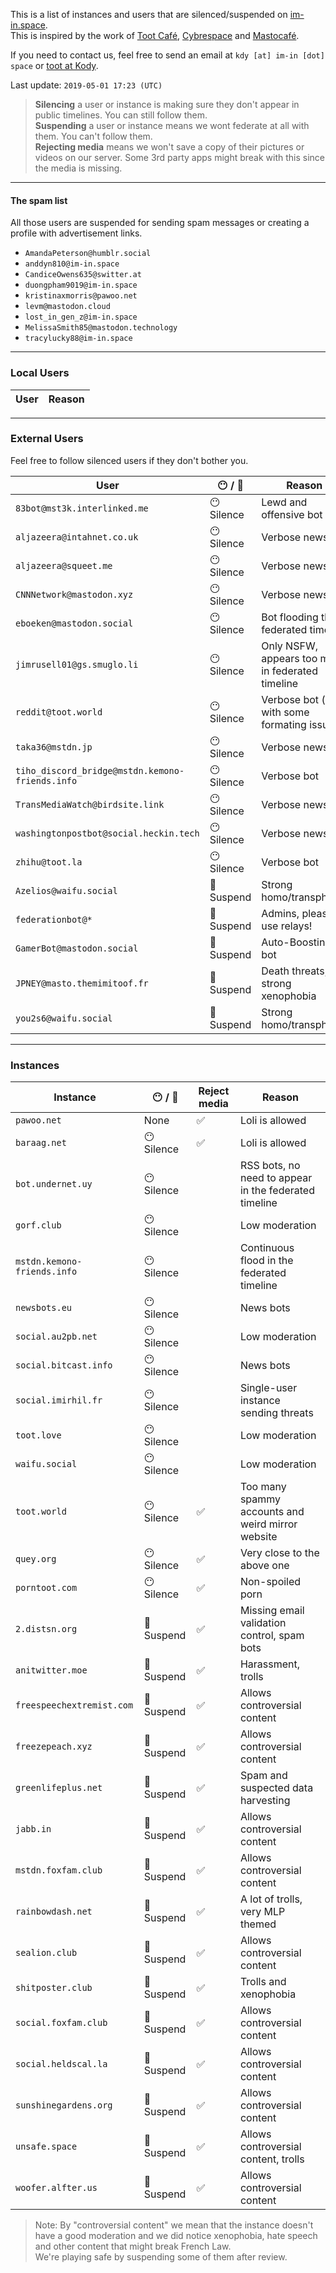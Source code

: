 This is a list of instances and users that are silenced/suspended on [im-in.space](https://im-in.space/).  
This is inspired by the work of [Toot Café](https://github.com/tootcafe/blocked-on-mastodon), [Cybrespace](https://cybre.space/users/chr/updates/2616) and [Mastocafé](https://social.wxcafe.net/users/wxcafe/updates/2651).

If you need to contact us, feel free to send an email at `kdy [at] im-in [dot] space` or [toot at Kody](https://im-in.space/@kdy).

Last update: `2019-05-01 17:23 (UTC)`

> **Silencing** a user or instance is making sure they don't appear in public timelines. You can still follow them.  
> **Suspending** a user or instance means we wont federate at all with them. You can't follow them.  
> **Rejecting media** means we won't save a copy of their pictures or videos on our server. Some 3rd party apps might break with this since the media is missing.

---

#### The spam list

All those users are suspended for sending spam messages or creating a profile with advertisement links.

- `AmandaPeterson@humblr.social`
- `anddyn810@im-in.space`
- `CandiceOwens635@switter.at`
- `duongpham9019@im-in.space`
- `kristinaxmorris@pawoo.net`
- `levm@mastodon.cloud`
- `lost_in_gen_z@im-in.space`
- `MelissaSmith85@mastodon.technology`
- `tracylucky88@im-in.space`

---

### Local Users

| User | Reason |
|------|--------|

---

### External Users

Feel free to follow silenced users if they don't bother you.

| User | 😶 / 🚫 | Reason |
|------|------------------------------|--------|
| `83bot@mst3k.interlinked.me` | 😶 Silence | Lewd and offensive bot |
| `aljazeera@intahnet.co.uk` | 😶 Silence | Verbose news bot |
| `aljazeera@squeet.me` | 😶 Silence | Verbose news bot |
| `CNNNetwork@mastodon.xyz` | 😶 Silence | Verbose news bot |
| `eboeken@mastodon.social` | 😶 Silence | Bot flooding the federated timeline |
| `jimrusell01@gs.smuglo.li` | 😶 Silence | Only NSFW, appears too much in federated timeline |
| `reddit@toot.world` | 😶 Silence | Verbose bot (and with some formating issues) |
| `taka36@mstdn.jp` | 😶 Silence | Verbose news bot |
| `tiho_discord_bridge@mstdn.kemono-friends.info` | 😶 Silence | Verbose bot |
| `TransMediaWatch@birdsite.link` | 😶 Silence | Verbose news bot |
| `washingtonpostbot@social.heckin.tech` | 😶 Silence | Verbose news bot |
| `zhihu@toot.la` | 😶 Silence | Verbose bot |
| `Azelios@waifu.social` | 🚫 Suspend | Strong homo/transphobia |
| `federationbot@*` | 🚫 Suspend | Admins, please use relays! |
| `GamerBot@mastodon.social` | 🚫 Suspend | Auto-Boosting bot |
| `JPNEY@masto.themimitoof.fr` | 🚫 Suspend | Death threats, strong xenophobia |
| `you2s6@waifu.social` | 🚫 Suspend | Strong homo/transphobia |

---

### Instances

| Instance | 😶 / 🚫 | Reject media | Reason |
|----------|--------|--------------|--------|
| `pawoo.net` | None | ✅ | Loli is allowed |
| `baraag.net` | 😶 Silence | ✅ | Loli is allowed |
| `bot.undernet.uy` | 😶 Silence |  | RSS bots, no need to appear in the federated timeline |
| `gorf.club` | 😶 Silence |  | Low moderation |
| `mstdn.kemono-friends.info` | 😶 Silence |  | Continuous flood in the federated timeline |
| `newsbots.eu` | 😶 Silence |  | News bots |
| `social.au2pb.net` | 😶 Silence |  | Low moderation |
| `social.bitcast.info` | 😶 Silence |  | News bots |
| `social.imirhil.fr` | 😶 Silence |  | Single-user instance sending threats |
| `toot.love` | 😶 Silence |  | Low moderation |
| `waifu.social` | 😶 Silence |  | Low moderation |
| `toot.world` | 😶 Silence | ✅ | Too many spammy accounts and weird mirror website |
| `quey.org` | 😶 Silence | ✅ | Very close to the above one |
| `porntoot.com` | 😶 Silence | ✅ | Non-spoiled porn |
| `2.distsn.org` | 🚫 Suspend | ✅ | Missing email validation control, spam bots |
| `anitwitter.moe` | 🚫 Suspend | ✅ | Harassment, trolls |
| `freespeechextremist.com` | 🚫 Suspend | ✅ | Allows controversial content |
| `freezepeach.xyz` | 🚫 Suspend | ✅ | Allows controversial content |
| `greenlifeplus.net` | 🚫 Suspend | ✅ | Spam and suspected data harvesting |
| `jabb.in` | 🚫 Suspend | ✅ | Allows controversial content |
| `mstdn.foxfam.club` | 🚫 Suspend | ✅ | Allows controversial content |
| `rainbowdash.net` | 🚫 Suspend | ✅ | A lot of trolls, very MLP themed |
| `sealion.club` | 🚫 Suspend | ✅ | Allows controversial content |
| `shitposter.club` | 🚫 Suspend | ✅ | Trolls and xenophobia |
| `social.foxfam.club` | 🚫 Suspend | ✅ | Allows controversial content |
| `social.heldscal.la` | 🚫 Suspend | ✅ | Allows controversial content |
| `sunshinegardens.org` | 🚫 Suspend | ✅ | Allows controversial content |
| `unsafe.space` | 🚫 Suspend | ✅ | Allows controversial content, trolls |
| `woofer.alfter.us` | 🚫 Suspend | ✅ | Allows controversial content |

> Note: By "controversial content" we mean that the instance doesn't have a good moderation and we did notice xenophobia, hate speech and other content that might break French Law.  
> We're playing safe by suspending some of them after review.
